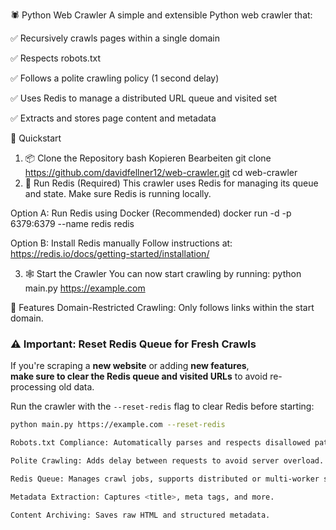 🕷️ Python Web Crawler
A simple and extensible Python web crawler that:

✅ Recursively crawls pages within a single domain

✅ Respects robots.txt

✅ Follows a polite crawling policy (1 second delay)

✅ Uses Redis to manage a distributed URL queue and visited set

✅ Extracts and stores page content and metadata

🚀 Quickstart
1. 📦 Clone the Repository
bash
Kopieren
Bearbeiten
git clone https://github.com/davidfellner12/web-crawler.git
cd web-crawler
2. 🧠 Run Redis (Required)
This crawler uses Redis for managing its queue and state. Make sure Redis is running locally.

Option A: Run Redis using Docker (Recommended)
docker run -d -p 6379:6379 --name redis redis

Option B: Install Redis manually
Follow instructions at: https://redis.io/docs/getting-started/installation/

3. 🕸️ Start the Crawler
You can now start crawling by running:
python main.py https://example.com

🔧 Features
Domain-Restricted Crawling: Only follows links within the start domain.

### ⚠️ Important: Reset Redis Queue for Fresh Crawls

If you're scraping a **new website** or adding **new features**,  
**make sure to clear the Redis queue and visited URLs** to avoid re-processing old data.

Run the crawler with the `--reset-redis` flag to clear Redis before starting:

```bash
python main.py https://example.com --reset-redis

Robots.txt Compliance: Automatically parses and respects disallowed paths.

Polite Crawling: Adds delay between requests to avoid server overload.

Redis Queue: Manages crawl jobs, supports distributed or multi-worker setups.

Metadata Extraction: Captures <title>, meta tags, and more.

Content Archiving: Saves raw HTML and structured metadata.
